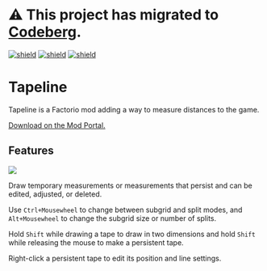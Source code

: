 # ⚠️ This project has migrated to [Codeberg](https://codeberg.org/raiguard/Tapeline).

[![shield](https://img.shields.io/badge/Ko--fi-Donate%20-hotpink?logo=kofi&logoColor=white)](https://ko-fi.com/raiguard)
[![shield](https://img.shields.io/badge/Crowdin-Translate-brightgreen)](https://crowdin.com/project/raiguards-factorio-mods)
[![shield](https://img.shields.io/badge/dynamic/json?color=orange&label=Factorio&query=downloads_count&suffix=%20downloads&url=https%3A%2F%2Fmods.factorio.com%2Fapi%2Fmods%2FTapeline)](https://mods.factorio.com/mod/Tapeline)

# Tapeline

Tapeline is a Factorio mod adding a way to measure distances to the game.

[Download on the Mod Portal.](https://mods.factorio.com/mod/Tapeline)

## Features

![](resources/demo.gif)

Draw temporary measurements or measurements that persist and can be edited, adjusted, or deleted.

Use `Ctrl+Mousewheel` to change between subgrid and split modes, and `Alt+Mousewheel` to change the subgrid size or number of splits.

Hold `Shift` while drawing a tape to draw in two dimensions and hold `Shift` while releasing the mouse to make a persistent tape.

Right-click a persistent tape to edit its position and line settings.
